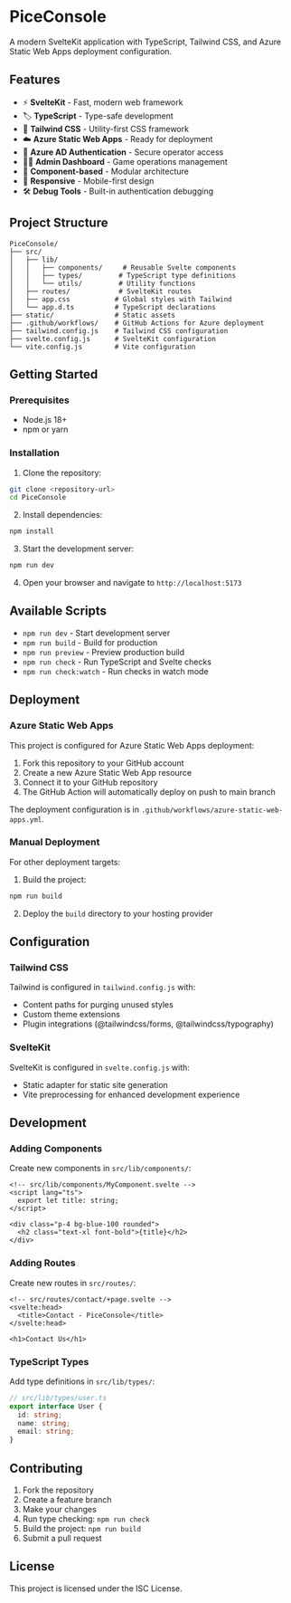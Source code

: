 # PiceConsole

A modern SvelteKit application with TypeScript, Tailwind CSS, and Azure Static Web Apps deployment configuration.

## Features

- ⚡ **SvelteKit** - Fast, modern web framework
- 🏷️ **TypeScript** - Type-safe development
- 🎨 **Tailwind CSS** - Utility-first CSS framework
- ☁️ **Azure Static Web Apps** - Ready for deployment
- 🔐 **Azure AD Authentication** - Secure operator access
- 👨‍💼 **Admin Dashboard** - Game operations management
- 🧩 **Component-based** - Modular architecture
- 📱 **Responsive** - Mobile-first design
- 🛠️ **Debug Tools** - Built-in authentication debugging

## Project Structure

```
PiceConsole/
├── src/
│   ├── lib/
│   │   ├── components/     # Reusable Svelte components
│   │   ├── types/         # TypeScript type definitions
│   │   └── utils/         # Utility functions
│   ├── routes/            # SvelteKit routes
│   ├── app.css           # Global styles with Tailwind
│   └── app.d.ts          # TypeScript declarations
├── static/               # Static assets
├── .github/workflows/    # GitHub Actions for Azure deployment
├── tailwind.config.js    # Tailwind CSS configuration
├── svelte.config.js      # SvelteKit configuration
└── vite.config.js        # Vite configuration
```

## Getting Started

### Prerequisites

- Node.js 18+ 
- npm or yarn

### Installation

1. Clone the repository:
```bash
git clone <repository-url>
cd PiceConsole
```

2. Install dependencies:
```bash
npm install
```

3. Start the development server:
```bash
npm run dev
```

4. Open your browser and navigate to `http://localhost:5173`

## Available Scripts

- `npm run dev` - Start development server
- `npm run build` - Build for production
- `npm run preview` - Preview production build
- `npm run check` - Run TypeScript and Svelte checks
- `npm run check:watch` - Run checks in watch mode

## Deployment

### Azure Static Web Apps

This project is configured for Azure Static Web Apps deployment:

1. Fork this repository to your GitHub account
2. Create a new Azure Static Web App resource
3. Connect it to your GitHub repository
4. The GitHub Action will automatically deploy on push to main branch

The deployment configuration is in `.github/workflows/azure-static-web-apps.yml`.

### Manual Deployment

For other deployment targets:

1. Build the project:
```bash
npm run build
```

2. Deploy the `build` directory to your hosting provider

## Configuration

### Tailwind CSS

Tailwind is configured in `tailwind.config.js` with:
- Content paths for purging unused styles
- Custom theme extensions
- Plugin integrations (@tailwindcss/forms, @tailwindcss/typography)

### SvelteKit

SvelteKit is configured in `svelte.config.js` with:
- Static adapter for static site generation
- Vite preprocessing for enhanced development experience

## Development

### Adding Components

Create new components in `src/lib/components/`:

```svelte
<!-- src/lib/components/MyComponent.svelte -->
<script lang="ts">
  export let title: string;
</script>

<div class="p-4 bg-blue-100 rounded">
  <h2 class="text-xl font-bold">{title}</h2>
</div>
```

### Adding Routes

Create new routes in `src/routes/`:

```svelte
<!-- src/routes/contact/+page.svelte -->
<svelte:head>
  <title>Contact - PiceConsole</title>
</svelte:head>

<h1>Contact Us</h1>
```

### TypeScript Types

Add type definitions in `src/lib/types/`:

```typescript
// src/lib/types/user.ts
export interface User {
  id: string;
  name: string;
  email: string;
}
```

## Contributing

1. Fork the repository
2. Create a feature branch
3. Make your changes
4. Run type checking: `npm run check`
5. Build the project: `npm run build`
6. Submit a pull request

## License

This project is licensed under the ISC License.